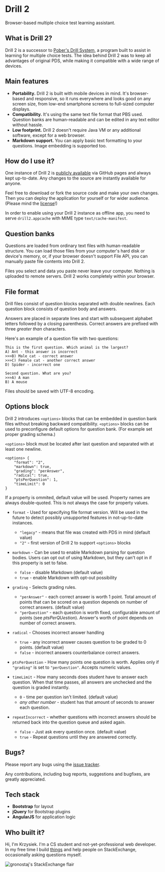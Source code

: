 # Drill 2

Browser-based multiple choice test learning assistant.

## What is Drill 2?

Drill 2 is a successor to [Pober's Drill System](https://code.google.com/p/drill/), a program built to assist in learning for multiple choice tests. The idea behind Drill 2 was to keep all advantages of original PDS, while making it compatible with a wide range of devices.

## Main features

- **Portability.** Drill 2 is built with mobile devices in mind. It's browser-based and responsive, so it runs everywhere and looks good on any screen size, from low-end smartphone screens to full-sized computer displays.
- **Compatibility.** It's using the same text file format that PBS used. Question banks are human-readable and can be edited in any text editor without hassle.
- **Low footprint.** Drill 2 doesn't require Java VM or any additional software, except for a web browser.
- **Markdown support.** You can apply basic text formatting to your questions. Image embedding is supported too.

## How do I use it?

One instance of Drill 2 is [publicly available](https://gronostajo.github.io/drill2/) via GitHub pages and always kept up-to-date. Any changes to the source are instantly available for anyone.

Feel free to download or fork the source code and make your own changes. Then you can deploy the application for yourself or for wider audience. (Please mind the [license](https://github.com/gronostajo/drill2/blob/master/LICENSE)!)

In order to enable using your Drill 2 instance as offline app, you need to serve `drill2.appcache` with MIME type `text/cache-manifest`.

## Question banks

Questions are loaded from ordinary text files with human-readable structure. You can load those files from your computer's hard disk or device's memory, or, if your browser doesn't support File API, you can manually paste file contents into Drill 2.

Files you select and data you paste never leave your computer. Nothing is uploaded to remote servers. Drill 2 works completely within your browser.

## File format

Drill files consist of question blocks separated with double newlines. Each question block consists of question body and answers.

Answers are placed in separate lines and start with subsequent alphabet letters followed by a closing parenthesis. Correct answers are prefixed with three *greater than* characters.

Here's an example of a question file with two questions:

    This is the first question. Which animal is the largest?
    A) Ant - this answer is incorrect
    >>>B) Male cat - correct answer
    >>>C) Female cat - another correct answer
    D) Spider - incorrect one

    Second question. What are you?
    >>>A) A man
    B) A mouse

Files should be saved with UTF-8 encoding.

## Options block

Drill 2 introduces `<options>` blocks that can be embedded in question bank files without breaking backward compatibility. `<options>` blocks can be used to preconfigure default options for question bank. (For example set proper grading schema.)

`<options>` block must be located after last question and separated with at least one newline.

    <options> {
        "format": "2",
		"markdown": true,
        "grading": "perAnswer",
        "radical": true,
        "ptsPerQuestion": 1,
        "timeLimit": 0
    }

If a property is ommited, default value will be used. Property names are always double-quoted. This is not always the case for property values.

- `format` - Used for specifying file format version. Will be used in the future to detect possibly unsupported features in not-up-to-date instances.
    - `"legacy"` - means that file was created with PDS in mind (default value)
    - `"2"` - first version of Drill 2 to support `<options>` blocks

- `markdown` - Can be used to enable Markdown parsing for question bodies. Users can opt out of using Markdown, but they can't opt in if this property is set to false.
    - `false` - disable Markdown (default value)
    - `true` - enable Markdown with opt-out possibility

- `grading` - Selects grading rules.
    - `"perAnswer"` - each correct answer is worth 1 point. Total amount of points that can be scored on a question depends on number of correct answers. (default value)
    - `"perQuestion"` - each question is worth fixed, configurable amount of points (see *ptsPerQUestion*). Answer's worth of point depends on number of correct answers.

- `radical` - Chooses incorrect answer handling
    - `true` - any incorrect answer causes question to be graded to 0 points. (default value)
    - `false` - incorrect answers counterbalance correct answers.

- `ptsPerQuestion` - How many points one question is worth. Applies only if `"grading"` is set to `"perQuestion"`. Accepts numeric values.

- `timeLimit` - How many seconds does student have to answer each question. When that time passes, all answers are unchecked and the question is graded instantly.
    - `0` - time per question isn't limited. (default value)
    - *any other number* - student has that amount of seconds to answer each question.

- `repeatIncorrect` - whether questions with incorrect answers should be returned back into the question queue and asked again.
    - `false` - Just ask every question once. (default value)
    - `true` - Repeat questions until they are answered correctly.

## Bugs?

Please report any bugs using the [issue tracker](https://github.com/gronostajo/drill2/issues).

Any contributions, including bug reports, suggestions and bugfixes, are greatly appreciated.

## Tech stack

- **Bootstrap** for layout
- **jQuery** for Bootstrap plugins
- **AngularJS** for application logic

## Who built it?

Hi, I'm Krzysiek. I'm a CS student and not-yet-professional web developer. In my free time I build [things](http://avensome.net/projekty) and help people on StackExchange, occasionally asking questions myself.

![gronostaj's StackExchange flair](https://stackexchange.com/users/flair/2190908.png)
